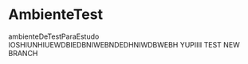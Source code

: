# AmbienteTest
ambienteDeTestParaEstudo
IOSHIUNHIUEWDBIEDBNIWEBNDEDHNIWDBWEBH
YUPIIII
TEST NEW BRANCH
